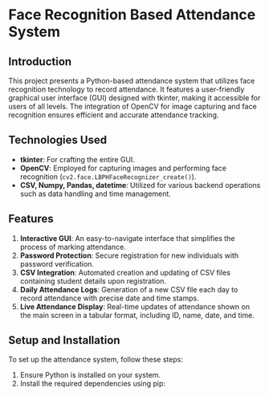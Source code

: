 # Face Recognition Based Attendance System

## Introduction
This project presents a Python-based attendance system that utilizes face recognition technology to record attendance. It features a user-friendly graphical user interface (GUI) designed with tkinter, making it accessible for users of all levels. The integration of OpenCV for image capturing and face recognition ensures efficient and accurate attendance tracking.

## Technologies Used
- **tkinter**: For crafting the entire GUI.
- **OpenCV**: Employed for capturing images and performing face recognition (`cv2.face.LBPHFaceRecognizer_create()`).
- **CSV, Numpy, Pandas, datetime**: Utilized for various backend operations such as data handling and time management.

## Features
1) **Interactive GUI**: An easy-to-navigate interface that simplifies the process of marking attendance.
2) **Password Protection**: Secure registration for new individuals with password verification.
3) **CSV Integration**: Automated creation and updating of CSV files containing student details upon registration.
4) **Daily Attendance Logs**: Generation of a new CSV file each day to record attendance with precise date and time stamps.
5) **Live Attendance Display**: Real-time updates of attendance shown on the main screen in a tabular format, including ID, name, date, and time.

## Setup and Installation
To set up the attendance system, follow these steps:
1. Ensure Python is installed on your system.
2. Install the required dependencies using pip:
